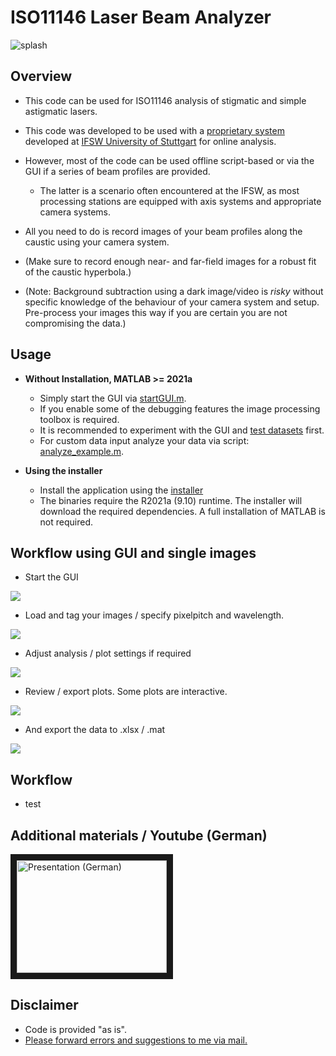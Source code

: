 # ISO11146 Laser Beam Analyzer

![](!docs/img/0_splash.png?raw=true "splash")

## Overview
- This code can be used for ISO11146 analysis of stigmatic and simple astigmatic lasers.
- This code was developed to be used with a [proprietary system][refFokPok] developed at [IFSW University of Stuttgart][ifsw] for online analysis.
- However, most of the code can be used offline script-based or via the GUI if a series of beam profiles are provided.
  - The latter is a scenario often encountered at the IFSW, as most processing stations are equipped with axis systems and appropriate camera systems.

- All you need to do is record images of your beam profiles along the caustic using your camera system.
- (Make sure to record enough near- and far-field images for a robust fit of the caustic hyperbola.)
- (Note: Background subtraction using a dark image/video is *risky* without specific knowledge of the behaviour of your camera system and setup. Pre-process your images this way if you are certain you are not compromising the data.)

## Usage
- **Without Installation, MATLAB >= 2021a**
  - Simply start the GUI via [startGUI.m](startGUI.m).
  - If you enable some of the debugging features the image processing toolbox is required.
  - It is recommended to experiment with the GUI and [test datasets](/TestData) first.
  - For custom data input analyze your data via script: [analyze_example.m](analyze_example.m).

- **Using the installer**
  - Install the application using the [installer](/binaries/IFSW_BeamAnalyzer_standalone)
  - The binaries require the R2021a (9.10) runtime. The installer will download the required dependencies. A full installation of MATLAB is not required.

## Workflow using GUI and single images
- Start the GUI

![](!docs/img/1_main.PNG?raw=true)

- Load and tag your images / specify pixelpitch and wavelength.

![](!docs/img/2_selector.png?raw=true)

- Adjust analysis / plot settings if required

![](!docs/img/3_settings_overview.png?raw=true)

- Review / export plots. Some plots are interactive.

![](!docs/img/4_results_pp.png?raw=true)

- And export the data to .xlsx / .mat

![](!docs/img/5_results_overview.png?raw=true)


## Workflow
- test

## Additional materials / Youtube (German)

<a href="http://www.youtube.com/watch?feature=player_embedded&v=PEa2JmkxwxU
" target="_blank"><img src="http://img.youtube.com/vi/PEa2JmkxwxU/0.jpg" 
alt="Presentation (German)" width="240" height="180" border="10" /></a>

## Disclaimer

- Code is provided "as is".
- [Please forward errors and suggestions to me via mail.](mailto:david.brinkmeier@ifsw.uni-stuttgart.de)

[ifsw]: <https://www.ifsw.uni-stuttgart.de/en/>
[refFokPok]: <https://doi.org/10.1117/12.2079037>
